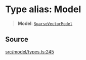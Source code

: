 # Type alias: Model

> **Model**: [`SparseVectorModel`](../../../../../classes/SparseVectorModel.md)

## Source

[src/model/types.ts:245](https://github.com/dexaai/llm-tools/blob/2b78745/src/model/types.ts#L245)
